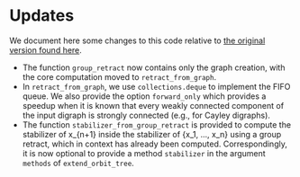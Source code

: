 # Updates

We document here some changes to this code relative to [the original version found here](https://www.github.com/kedlaya/same-class-number).

- The function `group_retract` now contains only the graph creation, with the core computation moved to `retract_from_graph`.
-  In `retract_from_graph`, we use `collections.deque` to implement the FIFO queue. We also provide the option `forward_only` which provides a speedup when it is known that every weakly connected component of the input digraph is strongly connected (e.g., for Cayley digraphs).
-  The function `stabilizer_from_group_retract` is provided to compute the stabilizer of x_{n+1} inside the stabilizer of {x_1, ..., x_n} using a group retract, which in context has already been computed. Correspondingly, it is now optional to provide a method `stabilizer` in the argument `methods` of `extend_orbit_tree`.